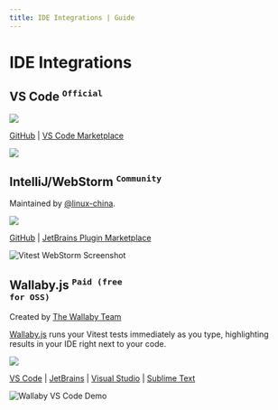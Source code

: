 ```yaml
---
title: IDE Integrations | Guide
---
```


# IDE Integrations

## VS Code <sup><code>Official</code></sup>

<p text-center>
<img src="https://raw.githubusercontent.com/vitest-dev/vscode/main/img/cover.png" w-60>
</p>

[GitHub](https://github.com/vitest-dev/vscode) | [VS Code Marketplace](https://marketplace.visualstudio.com/items?itemName=ZixuanChen.vitest-explorer)

![](https://i.ibb.co/bJCbCf2/202203292020.gif)

## IntelliJ/WebStorm <sup><code>Community</code></sup>

Maintained by [@linux-china](https://github.com/linux-china).

<p text-center>
<img src="https://raw.githubusercontent.com/linux-china/vitest-jetbrains-plugin/main/banner.png" w-80>
</p>

[GitHub](https://github.com/linux-china/vitest-jetbrains-plugin) | [JetBrains Plugin Marketplace](https://plugins.jetbrains.com/plugin/19220-vitest-runner)

![Vitest WebStorm Screenshot](https://raw.githubusercontent.com/linux-china/vitest-jetbrains-plugin/main/screenshot.png)

## Wallaby.js <sup><code>Paid (free for OSS)</code></sup>

Created by [The Wallaby Team](https://wallabyjs.com)

[Wallaby.js](https://wallabyjs.com) runs your Vitest tests immediately as you type, highlighting results in your IDE right next to your code.

<p text-left>
<img src="https:/wallabyjs.com/assets/img/vitest_cover.png" w-142 />
</p>

[VS Code](https://marketplace.visualstudio.com/items?itemName=WallabyJs.wallaby-vscode) | [JetBrains](https://plugins.jetbrains.com/plugin/15742-wallaby) |
[Visual Studio](https://marketplace.visualstudio.com/items?itemName=vs-publisher-999439.WallabyjsforVisualStudio2022) | [Sublime Text](https://packagecontrol.io/packages/Wallaby)

![Wallaby VS Code Demo](https:/wallabyjs.com/assets/img/vitest_demo.gif)
